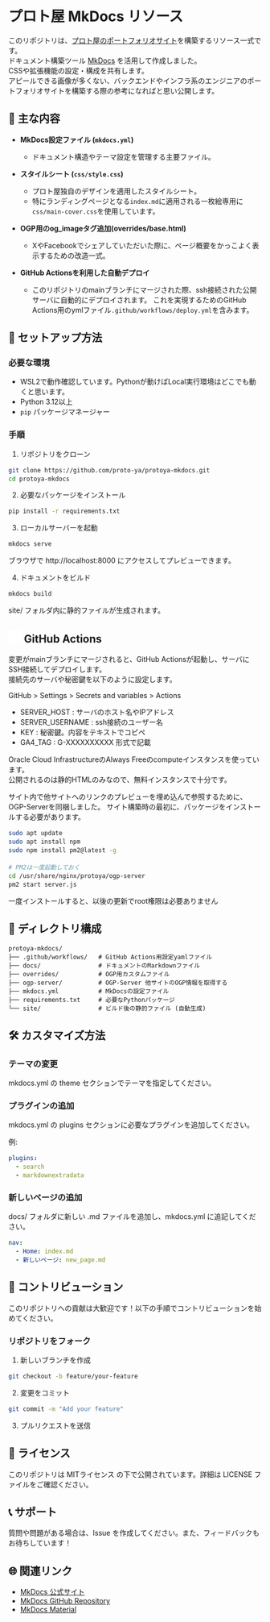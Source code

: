 # プロト屋 MkDocs リソース

このリポジトリは、[プロト屋のポートフォリオサイト](https://www.proto-ya.com/)を構築するリソース一式です。  
ドキュメント構築ツール [MkDocs](https://www.mkdocs.org/) を活用して作成しました。  
CSSや拡張機能の設定・構成を共有します。  
アピールできる画像が多くない、バックエンドやインフラ系のエンジニアのポートフォリオサイトを構築する際の参考になればと思い公開します。

## 🌟 主な内容

- **MkDocs設定ファイル (`mkdocs.yml`)**
  - ドキュメント構造やテーマ設定を管理する主要ファイル。

- **スタイルシート (`css/style.css`)**
  - プロト屋独自のデザインを適用したスタイルシート。
  - 特にランディングページとなる`index.md`に適用される一枚絵専用に`css/main-cover.css`を使用しています。

- **OGP用のog_imageタグ追加(overrides/base.html)**
  - XやFacebookでシェアしていただいた際に、ページ概要をかっこよく表示するための改造一式。

- **GitHub Actionsを利用した自動デプロイ**
  - このリポジトリのmainブランチにマージされた際、ssh接続された公開サーバに自動的にデプロイされます。
  これを実現するためのGitHub Actions用のymlファイル`.github/workflows/deploy.yml`を含みます。

## 🚀 セットアップ方法

### 必要な環境
- WSL2で動作確認しています。Pythonが動けばLocal実行環境はどこでも動くと思います。
- Python 3.12以上
- `pip` パッケージマネージャー

### 手順

1. リポジトリをクローン
``` bash
git clone https://github.com/proto-ya/protoya-mkdocs.git
cd protoya-mkdocs
```

2. 必要なパッケージをインストール
``` bash
pip install -r requirements.txt
```

3. ローカルサーバーを起動
``` bash
mkdocs serve
```
ブラウザで http://localhost:8000 にアクセスしてプレビューできます。

4. ドキュメントをビルド
``` bash
mkdocs build
```
site/ フォルダ内に静的ファイルが生成されます。

## <img src="docs/images/github-mark-white.svg" width="26"> GitHub Actions

変更がmainブランチにマージされると、GitHub Actionsが起動し、サーバにSSH接続してデプロイします。  
接続先のサーバや秘密鍵を以下のように設定します。  

GitHub > Settings > Secrets and variables > Actions
- SERVER_HOST : サーバのホスト名やIPアドレス
- SERVER_USERNAME : ssh接続のユーザー名
- KEY : 秘密鍵。内容をテキストでコピペ
- GA4_TAG : G-XXXXXXXXXX 形式で記載

Oracle Cloud InfrastructureのAlways Freeのcomputeインスタンスを使っています。  
公開されるのは静的HTMLのみなので、無料インスタンスで十分です。

サイト内で他サイトへのリンクのプレビューを埋め込んで参照するために、OGP-Serverを同梱しました。
サイト構築時の最初に、パッケージをインストールする必要があります。
```bash
sudo apt update
sudo apt install npm
sudo npm install pm2@latest -g

# PM2は一度起動しておく
cd /usr/share/nginx/protoya/ogp-server
pm2 start server.js
```
一度インストールすると、以後の更新でroot権限は必要ありません

## 📂 ディレクトリ構成
```
protoya-mkdocs/
├── .github/workflows/   # GitHub Actions用設定yamlファイル
├── docs/                # ドキュメントのMarkdownファイル
├── overrides/           # OGP用カスタムファイル
├── ogp-server/          # OGP-Server 他サイトのOGP情報を取得する
├── mkdocs.yml           # MkDocsの設定ファイル
├── requirements.txt     # 必要なPythonパッケージ
└── site/                # ビルド後の静的ファイル (自動生成)
```

## 🛠️ カスタマイズ方法

### テーマの変更

mkdocs.yml の theme セクションでテーマを指定してください。

### プラグインの追加

mkdocs.yml の plugins セクションに必要なプラグインを追加してください。

例:
``` yaml
plugins:
  - search
  - markdownextradata
```

### 新しいページの追加

docs/ フォルダに新しい .md ファイルを追加し、mkdocs.yml に追記してください。
``` yaml
nav:
  - Home: index.md
  - 新しいページ: new_page.md
```
## 🤝 コントリビューション

このリポジトリへの貢献は大歓迎です！以下の手順でコントリビューションを始めてください。

### リポジトリをフォーク

1. 新しいブランチを作成
``` bash
git checkout -b feature/your-feature
```
2. 変更をコミット
``` bash
git commit -m "Add your feature"
```
3. プルリクエストを送信

## 📜 ライセンス

このリポジトリは MITライセンス の下で公開されています。詳細は LICENSE ファイルをご確認ください。

## 📞 サポート

質問や問題がある場合は、Issue を作成してください。また、フィードバックもお待ちしています！

## 🌐 関連リンク

- [MkDocs 公式サイト](https://www.mkdocs.org/)
- [MkDocs GitHub Repository](https://github.com/mkdocs/mkdocs)
- [MkDocs Material](https://squidfunk.github.io/mkdocs-material/)
